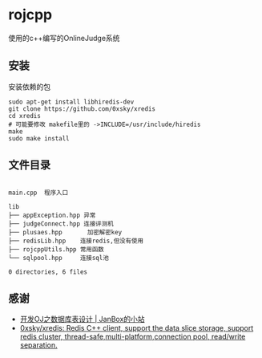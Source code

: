 # rojcpp

使用的c++编写的OnlineJudge系统

## 安装

安装依赖的包

```
sudo apt-get install libhiredis-dev
git clone https://github.com/0xsky/xredis
cd xredis
# 可能要修改 makefile里的 ->INCLUDE=/usr/include/hiredis
make
sudo make install
```


## 文件目录

```plaintext

main.cpp  程序入口

lib
├── appException.hpp 异常
├── judgeConnect.hpp 连接评测机
├── plusaes.hpp       加密解密key
├── redisLib.hpp    连接redis,但没有使用
├── rojcppUtils.hpp 常用函数
└── sqlpool.hpp     连接sql池

0 directories, 6 files

```

## 感谢

- [开发OJ之数据库表设计 | JanBox的小站](https://boxjan.com/2019/04/dev-oj-database-table-design.html)
- [0xsky/xredis: Redis C++ client, support the data slice storage, support redis cluster, thread-safe,multi-platform,connection pool, read/write separation.](https://github.com/0xsky/xredis)
